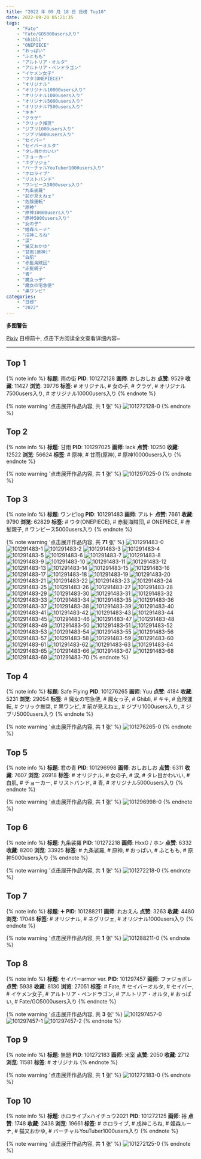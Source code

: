 ```yaml
---
title: "2022 年 09 月 18 日 日榜 Top10"
date: 2022-09-20 05:21:35
tags:
    - "Fate"
    - "Fate/GO5000users入り"
    - "Ghibli"
    - "ONEPIECE"
    - "おっぱい"
    - "ふともも"
    - "アルトリア・オルタ"
    - "アルトリア・ペンドラゴン"
    - "イケメン女子"
    - "ウタ(ONEPIECE)"
    - "オリジナル"
    - "オリジナル10000users入り"
    - "オリジナル1000users入り"
    - "オリジナル5000users入り"
    - "オリジナル7500users入り"
    - "キキ"
    - "クラゲ"
    - "クリック推奨"
    - "ジブリ1000users入り"
    - "ジブリ5000users入り"
    - "セイバー"
    - "セイバーオルタ"
    - "タレ目かわいい"
    - "チョーカー"
    - "ネグリジェ"
    - "バーチャルYouTuber1000users入り"
    - "ホロライブ"
    - "リストバンド"
    - "ワンピース5000users入り"
    - "九条裟羅"
    - "前が見えねェ"
    - "危険運転"
    - "原神"
    - "原神10000users入り"
    - "原神5000users入り"
    - "女の子"
    - "姫森ルーナ"
    - "戌神ころね"
    - "涙"
    - "猫又おかゆ"
    - "甘雨(原神)"
    - "白肌"
    - "赤髪海賊団"
    - "赤髪親子"
    - "青"
    - "魔女っ子"
    - "魔女の宅急便"
    - "黒ワンピ"
categories:
    - "日榜"
    - "2022"
---
```


<i class="fa fa-triangle-exclamation"></i>**多图警告**<i class="fa fa-triangle-exclamation"></i>

[Pixiv](https://www.pixiv.net/) 日榜前十, 点击下方阅读全文查看详细内容~

<!-- more -->

---

## Top 1

{% note info %}
**标题**: 雨の街
**PID**: 101272128 **画师**: おしおしお
**点赞**: 9529 **收藏**: 11427 **浏览**: 39776
**标签**: # オリジナル, # 女の子, # クラゲ, # オリジナル7500users入り, # オリジナル10000users入り
{% endnote %}

{% note warning '点击展开作品内容, 共 **1** 张' %}
![101272128-0](https://i.pixiv.re/img-original/img/2022/09/17/00/00/01/101272128_p0.png)
{% endnote %}

## Top 2

{% note info %}
**标题**: 甘雨
**PID**: 101297025 **画师**: lack
**点赞**: 10250 **收藏**: 12522 **浏览**: 56624
**标签**: # 原神, # 甘雨(原神), # 原神10000users入り
{% endnote %}

{% note warning '点击展开作品内容, 共 **1** 张' %}
![101297025-0](https://i.pixiv.re/img-original/img/2022/09/18/00/00/06/101297025_p0.png)
{% endnote %}

## Top 3

{% note info %}
**标题**: ワンピlog
**PID**: 101291483 **画师**: アルト
**点赞**: 7661 **收藏**: 9790 **浏览**: 62829
**标签**: # ウタ(ONEPIECE), # 赤髪海賊団, # ONEPIECE, # 赤髪親子, # ワンピース5000users入り
{% endnote %}

{% note warning '点击展开作品内容, 共 **71** 张' %}
![101291483-0](https://i.pixiv.re/img-original/img/2022/09/17/20/43/44/101291483_p0.jpg)
![101291483-1](https://i.pixiv.re/img-original/img/2022/09/17/20/43/44/101291483_p1.jpg)
![101291483-2](https://i.pixiv.re/img-original/img/2022/09/17/20/43/44/101291483_p2.jpg)
![101291483-3](https://i.pixiv.re/img-original/img/2022/09/17/20/43/44/101291483_p3.jpg)
![101291483-4](https://i.pixiv.re/img-original/img/2022/09/17/20/43/44/101291483_p4.jpg)
![101291483-5](https://i.pixiv.re/img-original/img/2022/09/17/20/43/44/101291483_p5.jpg)
![101291483-6](https://i.pixiv.re/img-original/img/2022/09/17/20/43/44/101291483_p6.jpg)
![101291483-7](https://i.pixiv.re/img-original/img/2022/09/17/20/43/44/101291483_p7.jpg)
![101291483-8](https://i.pixiv.re/img-original/img/2022/09/17/20/43/44/101291483_p8.jpg)
![101291483-9](https://i.pixiv.re/img-original/img/2022/09/17/20/43/44/101291483_p9.jpg)
![101291483-10](https://i.pixiv.re/img-original/img/2022/09/17/20/43/44/101291483_p10.jpg)
![101291483-11](https://i.pixiv.re/img-original/img/2022/09/17/20/43/44/101291483_p11.jpg)
![101291483-12](https://i.pixiv.re/img-original/img/2022/09/17/20/43/44/101291483_p12.jpg)
![101291483-13](https://i.pixiv.re/img-original/img/2022/09/17/20/43/44/101291483_p13.jpg)
![101291483-14](https://i.pixiv.re/img-original/img/2022/09/17/20/43/44/101291483_p14.jpg)
![101291483-15](https://i.pixiv.re/img-original/img/2022/09/17/20/43/44/101291483_p15.jpg)
![101291483-16](https://i.pixiv.re/img-original/img/2022/09/17/20/43/44/101291483_p16.jpg)
![101291483-17](https://i.pixiv.re/img-original/img/2022/09/17/20/43/44/101291483_p17.jpg)
![101291483-18](https://i.pixiv.re/img-original/img/2022/09/17/20/43/44/101291483_p18.jpg)
![101291483-19](https://i.pixiv.re/img-original/img/2022/09/17/20/43/44/101291483_p19.jpg)
![101291483-20](https://i.pixiv.re/img-original/img/2022/09/17/20/43/44/101291483_p20.jpg)
![101291483-21](https://i.pixiv.re/img-original/img/2022/09/17/20/43/44/101291483_p21.jpg)
![101291483-22](https://i.pixiv.re/img-original/img/2022/09/17/20/43/44/101291483_p22.jpg)
![101291483-23](https://i.pixiv.re/img-original/img/2022/09/17/20/43/44/101291483_p23.jpg)
![101291483-24](https://i.pixiv.re/img-original/img/2022/09/17/20/43/44/101291483_p24.jpg)
![101291483-25](https://i.pixiv.re/img-original/img/2022/09/17/20/43/44/101291483_p25.jpg)
![101291483-26](https://i.pixiv.re/img-original/img/2022/09/17/20/43/44/101291483_p26.jpg)
![101291483-27](https://i.pixiv.re/img-original/img/2022/09/17/20/43/44/101291483_p27.jpg)
![101291483-28](https://i.pixiv.re/img-original/img/2022/09/17/20/43/44/101291483_p28.jpg)
![101291483-29](https://i.pixiv.re/img-original/img/2022/09/17/20/43/44/101291483_p29.jpg)
![101291483-30](https://i.pixiv.re/img-original/img/2022/09/17/20/43/44/101291483_p30.jpg)
![101291483-31](https://i.pixiv.re/img-original/img/2022/09/17/20/43/44/101291483_p31.jpg)
![101291483-32](https://i.pixiv.re/img-original/img/2022/09/17/20/43/44/101291483_p32.jpg)
![101291483-33](https://i.pixiv.re/img-original/img/2022/09/17/20/43/44/101291483_p33.jpg)
![101291483-34](https://i.pixiv.re/img-original/img/2022/09/17/20/43/44/101291483_p34.jpg)
![101291483-35](https://i.pixiv.re/img-original/img/2022/09/17/20/43/44/101291483_p35.jpg)
![101291483-36](https://i.pixiv.re/img-original/img/2022/09/17/20/43/44/101291483_p36.jpg)
![101291483-37](https://i.pixiv.re/img-original/img/2022/09/17/20/43/44/101291483_p37.jpg)
![101291483-38](https://i.pixiv.re/img-original/img/2022/09/17/20/43/44/101291483_p38.jpg)
![101291483-39](https://i.pixiv.re/img-original/img/2022/09/17/20/43/44/101291483_p39.jpg)
![101291483-40](https://i.pixiv.re/img-original/img/2022/09/17/20/43/44/101291483_p40.jpg)
![101291483-41](https://i.pixiv.re/img-original/img/2022/09/17/20/43/44/101291483_p41.jpg)
![101291483-42](https://i.pixiv.re/img-original/img/2022/09/17/20/43/44/101291483_p42.jpg)
![101291483-43](https://i.pixiv.re/img-original/img/2022/09/17/20/43/44/101291483_p43.jpg)
![101291483-44](https://i.pixiv.re/img-original/img/2022/09/17/20/43/44/101291483_p44.jpg)
![101291483-45](https://i.pixiv.re/img-original/img/2022/09/17/20/43/44/101291483_p45.jpg)
![101291483-46](https://i.pixiv.re/img-original/img/2022/09/17/20/43/44/101291483_p46.jpg)
![101291483-47](https://i.pixiv.re/img-original/img/2022/09/17/20/43/44/101291483_p47.jpg)
![101291483-48](https://i.pixiv.re/img-original/img/2022/09/17/20/43/44/101291483_p48.jpg)
![101291483-49](https://i.pixiv.re/img-original/img/2022/09/17/20/43/44/101291483_p49.jpg)
![101291483-50](https://i.pixiv.re/img-original/img/2022/09/17/20/43/44/101291483_p50.jpg)
![101291483-51](https://i.pixiv.re/img-original/img/2022/09/17/20/43/44/101291483_p51.jpg)
![101291483-52](https://i.pixiv.re/img-original/img/2022/09/17/20/43/44/101291483_p52.jpg)
![101291483-53](https://i.pixiv.re/img-original/img/2022/09/17/20/43/44/101291483_p53.jpg)
![101291483-54](https://i.pixiv.re/img-original/img/2022/09/17/20/43/44/101291483_p54.jpg)
![101291483-55](https://i.pixiv.re/img-original/img/2022/09/17/20/43/44/101291483_p55.jpg)
![101291483-56](https://i.pixiv.re/img-original/img/2022/09/17/20/43/44/101291483_p56.jpg)
![101291483-57](https://i.pixiv.re/img-original/img/2022/09/17/20/43/44/101291483_p57.jpg)
![101291483-58](https://i.pixiv.re/img-original/img/2022/09/17/20/43/44/101291483_p58.jpg)
![101291483-59](https://i.pixiv.re/img-original/img/2022/09/17/20/43/44/101291483_p59.jpg)
![101291483-60](https://i.pixiv.re/img-original/img/2022/09/17/20/43/44/101291483_p60.jpg)
![101291483-61](https://i.pixiv.re/img-original/img/2022/09/17/20/43/44/101291483_p61.jpg)
![101291483-62](https://i.pixiv.re/img-original/img/2022/09/17/20/43/44/101291483_p62.jpg)
![101291483-63](https://i.pixiv.re/img-original/img/2022/09/17/20/43/44/101291483_p63.jpg)
![101291483-64](https://i.pixiv.re/img-original/img/2022/09/17/20/43/44/101291483_p64.jpg)
![101291483-65](https://i.pixiv.re/img-original/img/2022/09/17/20/43/44/101291483_p65.jpg)
![101291483-66](https://i.pixiv.re/img-original/img/2022/09/17/20/43/44/101291483_p66.jpg)
![101291483-67](https://i.pixiv.re/img-original/img/2022/09/17/20/43/44/101291483_p67.jpg)
![101291483-68](https://i.pixiv.re/img-original/img/2022/09/17/20/43/44/101291483_p68.jpg)
![101291483-69](https://i.pixiv.re/img-original/img/2022/09/17/20/43/44/101291483_p69.jpg)
![101291483-70](https://i.pixiv.re/img-original/img/2022/09/17/20/43/44/101291483_p70.jpg)
{% endnote %}

## Top 4

{% note info %}
**标题**: Safe Flying
**PID**: 101276265 **画师**: Yuu
**点赞**: 4184 **收藏**: 5231 **浏览**: 29054
**标签**: # 魔女の宅急便, # 魔女っ子, # Ghibli, # キキ, # 危険運転, # クリック推奨, # 黒ワンピ, # 前が見えねェ, # ジブリ1000users入り, # ジブリ5000users入り
{% endnote %}

{% note warning '点击展开作品内容, 共 **1** 张' %}
![101276265-0](https://i.pixiv.re/img-original/img/2022/09/17/03/42/26/101276265_p0.jpg)
{% endnote %}

## Top 5

{% note info %}
**标题**: 君の青
**PID**: 101296998 **画师**: おしおしお
**点赞**: 6311 **收藏**: 7607 **浏览**: 26918
**标签**: # オリジナル, # 女の子, # 涙, # タレ目かわいい, # 白肌, # チョーカー, # リストバンド, # 青, # オリジナル5000users入り
{% endnote %}

{% note warning '点击展开作品内容, 共 **1** 张' %}
![101296998-0](https://i.pixiv.re/img-original/img/2022/09/18/00/00/01/101296998_p0.png)
{% endnote %}

## Top 6

{% note info %}
**标题**: 九条裟羅
**PID**: 101272218 **画师**: HxxG / ホン
**点赞**: 6332 **收藏**: 8200 **浏览**: 33925
**标签**: # 九条裟羅, # 原神, # おっぱい, # ふともも, # 原神5000users入り
{% endnote %}

{% note warning '点击展开作品内容, 共 **1** 张' %}
![101272218-0](https://i.pixiv.re/img-original/img/2022/09/17/00/00/14/101272218_p0.png)
{% endnote %}

## Top 7

{% note info %}
**标题**: ➕
**PID**: 101288211 **画师**: れおえん
**点赞**: 3263 **收藏**: 4480 **浏览**: 17048
**标签**: # オリジナル, # ネグリジェ, # オリジナル1000users入り
{% endnote %}

{% note warning '点击展开作品内容, 共 **1** 张' %}
![101288211-0](https://i.pixiv.re/img-original/img/2022/09/17/18/30/00/101288211_p0.jpg)
{% endnote %}

## Top 8

{% note info %}
**标题**: セイバーarmor ver.
**PID**: 101297457 **画师**: ファジョボレ
**点赞**: 5938 **收藏**: 8130 **浏览**: 27051
**标签**: # Fate, # セイバーオルタ, # セイバー, # イケメン女子, # アルトリア・ペンドラゴン, # アルトリア・オルタ, # おっぱい, # Fate/GO5000users入り
{% endnote %}

{% note warning '点击展开作品内容, 共 **3** 张' %}
![101297457-0](https://i.pixiv.re/img-original/img/2022/09/18/00/07/03/101297457_p0.jpg)
![101297457-1](https://i.pixiv.re/img-original/img/2022/09/18/00/07/03/101297457_p1.jpg)
![101297457-2](https://i.pixiv.re/img-original/img/2022/09/18/00/07/03/101297457_p2.jpg)
{% endnote %}

## Top 9

{% note info %}
**标题**: 無題
**PID**: 101272183 **画师**: 米室
**点赞**: 2050 **收藏**: 2712 **浏览**: 11581
**标签**: # オリジナル
{% endnote %}

{% note warning '点击展开作品内容, 共 **1** 张' %}
![101272183-0](https://i.pixiv.re/img-original/img/2022/09/17/00/00/09/101272183_p0.jpg)
{% endnote %}

## Top 10

{% note info %}
**标题**: ホロライブ×ハイチュウ2021
**PID**: 101272125 **画师**: 裕
**点赞**: 1748 **收藏**: 2438 **浏览**: 19661
**标签**: # ホロライブ, # 戌神ころね, # 姫森ルーナ, # 猫又おかゆ, # バーチャルYouTuber1000users入り
{% endnote %}

{% note warning '点击展开作品内容, 共 **1** 张' %}
![101272125-0](https://i.pixiv.re/img-original/img/2022/09/17/00/00/01/101272125_p0.jpg)
{% endnote %}
